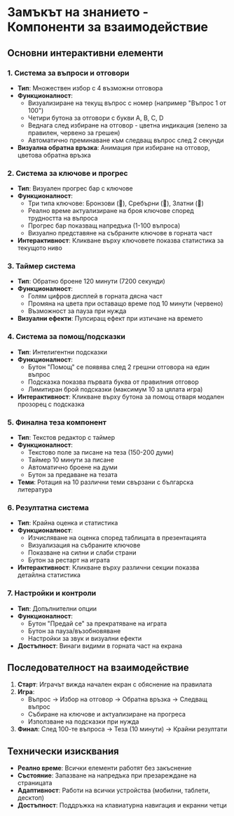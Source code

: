 # Замъкът на знанието - Компоненти за взаимодействие

## Основни интерактивни елементи

### 1. Система за въпроси и отговори
- **Тип**: Множествен избор с 4 възможни отговора
- **Функционалност**: 
  - Визуализиране на текущ въпрос с номер (например "Въпрос 1 от 100")
  - Четири бутона за отговори с букви A, B, C, D
  - Веднага след избиране на отговор - цветна индикация (зелено за правилен, червено за грешен)
  - Автоматично преминаване към следващ въпрос след 2 секунди
- **Визуална обратна връзка**: Анимация при избиране на отговор, цветова обратна връзка

### 2. Система за ключове и прогрес
- **Тип**: Визуален прогрес бар с ключове
- **Функционалност**:
  - Три типа ключове: Бронзови (🥉), Сребърни (🥈), Златни (🥇)
  - Реално време актуализиране на броя ключове според трудността на въпроса
  - Прогрес бар показващ напредъка (1-100 въпроса)
  - Визуално представяне на събраните ключове в горната част
- **Интерактивност**: Кликване върху ключовете показва статистика за текущото ниво

### 3. Таймер система
- **Тип**: Обратно броене 120 минути (7200 секунди)
- **Функционалност**:
  - Голям цифров дисплей в горната дясна част
  - Промяна на цвета при оставащо време под 10 минути (червено)
  - Възможност за пауза при нужда
- **Визуални ефекти**: Пулсиращ ефект при изтичане на времето

### 4. Система за помощ/подсказки
- **Тип**: Интелигентни подсказки
- **Функционалност**:
  - Бутон "Помощ" се появява след 2 грешни отговора на един въпрос
  - Подсказка показва първата буква от правилния отговор
  - Лимитиран брой подсказки (максимум 10 за цялата игра)
- **Интерактивност**: Кликване върху бутона за помощ отваря модален прозорец с подсказка

### 5. Финална теза компонент
- **Тип**: Текстов редактор с таймер
- **Функционалност**:
  - Текстово поле за писане на теза (150-200 думи)
  - Таймер 10 минути за писане
  - Автоматично броене на думи
  - Бутон за предаване на тезата
- **Теми**: Ротация на 10 различни теми свързани с българска литература

### 6. Резултатна система
- **Тип**: Крайна оценка и статистика
- **Функционалност**:
  - Изчисляване на оценка според таблицата в презентацията
  - Визуализация на събраните ключове
  - Показване на силни и слаби страни
  - Бутон за рестарт на играта
- **Интерактивност**: Кликване върху различни секции показва детайлна статистика

### 7. Настройки и контроли
- **Тип**: Допълнителни опции
- **Функционалност**:
  - Бутон "Предай се" за прекратяване на играта
  - Бутон за пауза/възобновяване
  - Настройки за звук и визуални ефекти
- **Достъпност**: Винаги видими в горната част на екрана

## Последователност на взаимодействие

1. **Старт**: Играчът вижда начален екран с обяснение на правилата
2. **Игра**: 
   - Въпрос → Избор на отговор → Обратна връзка → Следващ въпрос
   - Събиране на ключове и актуализиране на прогреса
   - Използване на подсказки при нужда
3. **Финал**: След 100-те въпроса → Теза (10 минути) → Крайни резултати

## Технически изисквания

- **Реално време**: Всички елементи работят без закъснение
- **Състояние**: Запазване на напредъка при презареждане на страницата
- **Адаптивност**: Работи на всички устройства (мобилни, таблети, десктоп)
- **Достъпност**: Поддръжка на клавиатурна навигация и екранни четци